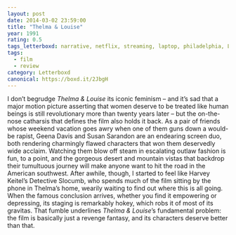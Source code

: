 ```yaml
---
layout: post 
date: 2014-03-02 23:59:00
title: "Thelma & Louise"
year: 1991
rating: 0.5
tags_letterboxd: narrative, netflix, streaming, laptop, philadelphia, Leah
tags:
  - film
  - review
category: Letterboxd
canonical: https://boxd.it/2JbgH
---
```


I don’t begrudge <cite>Thelma & Louise</cite> its iconic feminism – and it’s sad that a major motion picture asserting that women deserve to be treated like human beings is still revolutionary more than twenty years later – but the on-the-nose catharsis that defines the film also holds it back. As a pair of friends whose weekend vacation goes awry when one of them guns down a would-be rapist, Geena Davis and Susan Sarandon are an endearing screen duo, both rendering charmingly flawed characters that won them deservedly wide acclaim. Watching them blow off steam in escalating outlaw fashion is fun, to a point, and the gorgeous desert and mountain vistas that backdrop their tumultuous journey will make anyone want to hit the road in the American southwest. After awhile, though, I started to feel like Harvey Keitel’s Detective Slocumb, who spends much of the film sitting by the phone in Thelma’s home, wearily waiting to find out where this is all going. When the famous conclusion arrives, whether you find it empowering or depressing, its staging is remarkably hokey, which robs it of most of its gravitas. That fumble underlines <cite>Thelma & Louise</cite>’s fundamental problem: the film is basically just a revenge fantasy, and its characters deserve better than that.